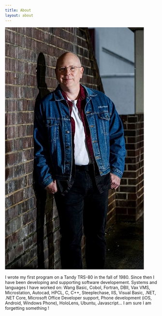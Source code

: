 ```yaml
---
title: About
layout: about
---
```


![Jeff](/assets/images/Jeff1.jpg "Jeff")

I wrote my first program on a Tandy TRS-80 in the fall of 1980.  Since then I have been developing and supporting software developement.  Systems and languages I have worked on: Wang Basic, Cobol, Fortran, DBII, Vax VMS, Microstation, Autocad, HPCL, C, C++, Steeplechase, IIS, Visual Basic, .NET, .NET Core, Microsoft Office Developer support, Phone development (iOS, Android, Windows Phone), HoloLens, Ubuntu, Javascript... I am sure I am forgetting something    !